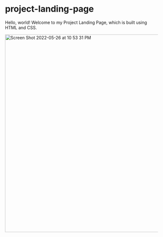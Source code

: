 # project-landing-page

Hello, world! Welcome to my Project Landing Page, which is built using HTML and CSS.

<img width="650" alt="Screen Shot 2022-05-26 at 10 53 31 PM" src="https://user-images.githubusercontent.com/76826827/170625961-7d13e4d3-0fdc-4feb-90dd-9008bc4acd22.png">
